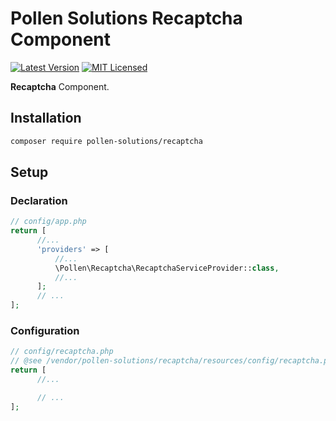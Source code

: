 # Pollen Solutions Recaptcha Component

[![Latest Version](https://img.shields.io/badge/release-1.0.1-blue?style=for-the-badge)](https://svn.tigreblanc.fr/pollen-solutions/recaptcha/tags/1.0.1)
[![MIT Licensed](https://img.shields.io/badge/license-MIT-green?style=for-the-badge)](LICENSE.md)

**Recaptcha** Component.

## Installation

```bash
composer require pollen-solutions/recaptcha
```

## Setup

### Declaration

```php
// config/app.php
return [
      //...
      'providers' => [
          //...
          \Pollen\Recaptcha\RecaptchaServiceProvider::class,
          //...
      ];
      // ...
];
```

### Configuration

```php
// config/recaptcha.php
// @see /vendor/pollen-solutions/recaptcha/resources/config/recaptcha.php
return [
      //...

      // ...
];
```
